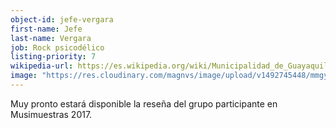 ```yaml
---
object-id: jefe-vergara
first-name: Jefe
last-name: Vergara
job: Rock psicodélico
listing-priority: 7
wikipedia-url: https://es.wikipedia.org/wiki/Municipalidad_de_Guayaquil
image: "https://res.cloudinary.com/magnvs/image/upload/v1492745448/mmgye/gye_2.jpg"
---
```


Muy pronto estará disponible la reseña del grupo participante en Musimuestras 2017.
